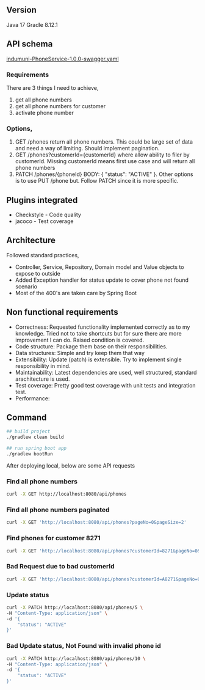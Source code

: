 
## Version  
Java 17
Gradle 8.12.1

## API schema
[indumuni-PhoneService-1.0.0-swagger.yaml](api/indumuni-PhoneService-1.0.0-swagger.yaml)


### Requirements 
There are 3 things I need to achieve,
1. get all phone numbers
2. get all phone numbers for customer 
3. activate phone number 

### Options,
1. GET /phones return all phone numbers. This could be large set of data and need a way of limiting. Should implement pagination.
2. GET /phones?customerId={customerId} where allow ability to filer by customerId. Missing customerId means first use case and will return all phone numbers
3. PATCH /phones/{phoneId} BODY: { "status": "ACTIVE" }. Other options is to use PUT /phone but. Follow PATCH since it is more specific.

## Plugins integrated 
- Checkstyle - Code quality 
- jacoco - Test coverage

## Architecture
Followed standard practices,
- Controller, Service, Repository, Domain model and Value objects to expose to outside
- Added Exception handler for status update to cover phone not found scenario 
- Most of the 400's are taken care by Spring Boot

## Non functional requirements
- Correctness: Requested functionality implemented correctly as to my knowledge. Tried not to take shortcuts but for sure there are more improvement I can do. Raised condition is covered.   
- Code structure: Package them base on their responsibilities.    
- Data structures: Simple and try keep them that way
- Extensibility: Update (patch) is extensible. Try to implement single responsibility in mind. 
- Maintainability: Latest dependencies are used, well structured, standard arachitecture is used. 
- Test coverage: Pretty good test coverage with unit tests and integration test.
- Performance: 

## Command 

```bash
## build project
./gradlew clean build
```

```bash
## run spring boot app
./gradlew bootRun
```


After deploying local, below are some API requests
### Find all phone numbers
```bash
curl -X GET http://localhost:8080/api/phones
```

### Find all phone numbers paginated
```bash
curl -X GET 'http://localhost:8080/api/phones?pageNo=0&pageSize=2'
```

### Find phones for customer 8271
```bash
curl -X GET 'http://localhost:8080/api/phones?customerId=8271&pageNo=0&pageSize=100'
```

### Bad Request due to bad customerId
```bash
curl -X GET 'http://localhost:8080/api/phones?customerId=A8271&pageNo=0&pageSize=100'
```

### Update status
```bash
curl -X PATCH http://localhost:8080/api/phones/5 \
-H "Content-Type: application/json" \
-d '{
    "status": "ACTIVE"
}'
```

### Bad Update status, Not Found with invalid phone id
```bash
curl -X PATCH http://localhost:8080/api/phones/10 \
-H "Content-Type: application/json" \
-d '{
    "status": "ACTIVE"
}'
```